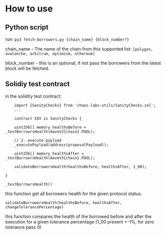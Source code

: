 # How to use 

## Python script
run: ```py3 fetch-borrowers.py {chain_name} {block_number?}```

chain_name - The name of the chain from this supported list: ```[polygon, avalanche, arbitrum, optimism, ethereum]```

block_number - this is an optional, if not pass the borrowers from the latest block will be fetched.




## Solidiy test contract

in the solidity test contract:

```
    import {SanityChecks} from 'chaos-labs-utils/SanityChecks.sol';
    ...

    contract XXX is SanityChecks {

    uint256[] memory healthsBefore = _testBorrowrsHealth(AaveV3{chain}.POOL);

    // 2. execute payload
    _executePayload(address(proposalPayload));

    uint256[] memory healthsAfter = _testBorrowrsHealth(AaveV3{chain}.POOL);

    validateBorrowersHealth(healthsBefore, healthsAfter, 1_00);

}
```

```_testBorrowrsHealth()```

this function get all borrowers health for the given protocol status.

```validateBorrowersHealth(healthsBefore, healthsAfter, changeTolerancePercentage)```

this function compares the health of the borrowed before and after the execution for a given tolerance percentage (1_00 present +-1%, for zero tolerance pass 0)
